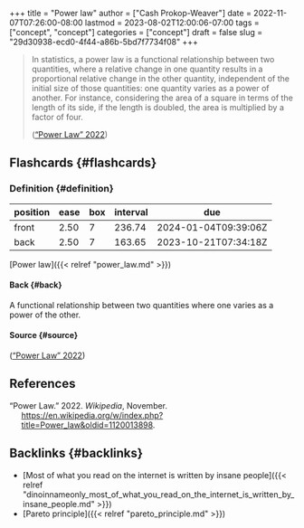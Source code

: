 +++
title = "Power law"
author = ["Cash Prokop-Weaver"]
date = 2022-11-07T07:26:00-08:00
lastmod = 2023-08-02T12:00:06-07:00
tags = ["concept", "concept"]
categories = ["concept"]
draft = false
slug = "29d30938-ecd0-4f44-a86b-5bd7f7734f08"
+++

> In statistics, a power law is a functional relationship between two quantities, where a relative change in one quantity results in a proportional relative change in the other quantity, independent of the initial size of those quantities: one quantity varies as a power of another. For instance, considering the area of a square in terms of the length of its side, if the length is doubled, the area is multiplied by a factor of four.
>
> (<a href="#citeproc_bib_item_1">“Power Law” 2022</a>)


## Flashcards {#flashcards}


### Definition {#definition}

| position | ease | box | interval | due                  |
|----------|------|-----|----------|----------------------|
| front    | 2.50 | 7   | 236.74   | 2024-01-04T09:39:06Z |
| back     | 2.50 | 7   | 163.65   | 2023-10-21T07:34:18Z |

[Power law]({{< relref "power_law.md" >}})


#### Back {#back}

A functional relationship between two quantities where one varies as a power of the other.


#### Source {#source}

(<a href="#citeproc_bib_item_1">“Power Law” 2022</a>)

## References

<style>.csl-entry{text-indent: -1.5em; margin-left: 1.5em;}</style><div class="csl-bib-body">
  <div class="csl-entry"><a id="citeproc_bib_item_1"></a>“Power Law.” 2022. <i>Wikipedia</i>, November. <a href="https://en.wikipedia.org/w/index.php?title=Power_law&oldid=1120013898">https://en.wikipedia.org/w/index.php?title=Power_law&#38;oldid=1120013898</a>.</div>
</div>


## Backlinks {#backlinks}

-   [Most of what you read on the internet is written by insane people]({{< relref "dinoinnameonly_most_of_what_you_read_on_the_internet_is_written_by_insane_people.md" >}})
-   [Pareto principle]({{< relref "pareto_principle.md" >}})
